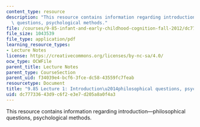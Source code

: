 ```yaml
---
content_type: resource
description: "This resource contains information regarding introduction\u2014philosophical\
  \ questions, psychological methods."
file: /courses/9-85-infant-and-early-childhood-cognition-fall-2012/dc77733643d9c6f2e3e7d205a8a0f4a3_MIT9_85F12_lec1_intro.pdf
file_size: 1043539
file_type: application/pdf
learning_resource_types:
- Lecture Notes
license: https://creativecommons.org/licenses/by-nc-sa/4.0/
ocw_type: OCWFile
parent_title: Lecture Notes
parent_type: CourseSection
parent_uid: f34039e4-bcf6-3fce-dc58-43559fc7feab
resourcetype: Document
title: "9.85 Lecture 1: Introduction\u2014philosophical questions, psychological methods"
uid: dc777336-43d9-c6f2-e3e7-d205a8a0f4a3
---
```

This resource contains information regarding introduction—philosophical questions, psychological methods.